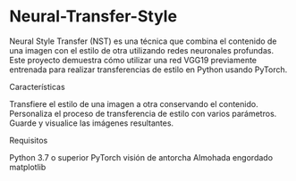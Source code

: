 # Neural-Transfer-Style

Neural Style Transfer (NST) es una técnica que combina el contenido de una imagen con el estilo de otra utilizando redes neuronales profundas. Este proyecto demuestra cómo utilizar una red VGG19 previamente entrenada para realizar transferencias de estilo en Python usando PyTorch.

Características

Transfiere el estilo de una imagen a otra conservando el contenido.
Personaliza el proceso de transferencia de estilo con varios parámetros.
Guarde y visualice las imágenes resultantes.

Requisitos

Python 3.7 o superior
PyTorch
visión de antorcha
Almohada
engordado
matplotlib
